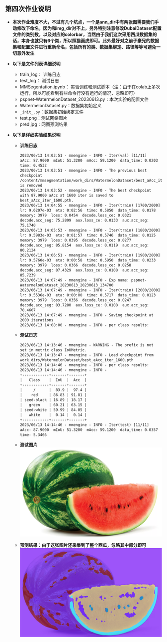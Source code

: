 ## 第四次作业说明

- **本次作业难度不大，不过有几个坑点，一个是ann_dir中有两张图需要我们手动修改下命名，因为和img_dir对不上，另外特别注意修改DubaiDataset配置文件的类别数，以及对应的colorbar，当然由于我们这次采用西瓜数据集的话，本身也就只有6个类，所以照猫画虎即可。此外最好对之前子豪兄的数据集和配置文件进行重新命名，包括所有的类、数据集绑定、路径等等可避免一切意外发生**

- **以下是文件列表详细说明**

    - train_log： 训练日志
    - test_log： 测试日志
    - MMSegentation.ipynb： 实验训练和测试脚本（注：由于在colab上多次运行，所以可能看到有些命令行没有运行的情况，忽略即可）
    - pspnet-WatermelonDataset_20230613.py：本次实验的配置文件
    - WatermelonDataset.py：数据集初始定义
    - `_init_.py`：数据集初始绑定文件
    - test.png：测试网络图片
    - pred.jpg：网图预测结果

- **以下是详细实验结果说明**

    - **训练日志**
        ```shell
        2023/06/13 14:03:51 - mmengine - INFO - Iter(val) [11/11]    aAcc: 87.9000  mIoU: 51.3200  mAcc: 59.1200  data_time: 0.0203  time: 0.4532
        2023/06/13 14:03:51 - mmengine - INFO - The previous best checkpoint /content/mmsegmentation/work_dirs/WatermelonDataset/best_aAcc_iter_800.pth is removed
        2023/06/13 14:03:52 - mmengine - INFO - The best checkpoint with 87.9000 aAcc at 1600 iter is saved to best_aAcc_iter_1600.pth.
        2023/06/13 14:04:55 - mmengine - INFO - Iter(train) [1700/2000]  lr: 9.6207e-03  eta: 0:02:56  time: 0.5850  data_time: 0.0178  memory: 3979  loss: 0.0454  decode.loss_ce: 0.0321  decode.acc_seg: 75.2899  aux.loss_ce: 0.0133  aux.acc_seg: 75.1740
        2023/06/13 14:05:53 - mmengine - INFO - Iter(train) [1800/2000]  lr: 9.5983e-03  eta: 0:01:57  time: 0.5746  data_time: 0.0125  memory: 3979  loss: 0.0395  decode.loss_ce: 0.0277  decode.acc_seg: 85.8154  aux.loss_ce: 0.0119  aux.acc_seg: 80.2124
        2023/06/13 14:06:51 - mmengine - INFO - Iter(train) [1900/2000]  lr: 9.5760e-03  eta: 0:00:58  time: 0.5950  data_time: 0.0233  memory: 3979  loss: 0.0366  decode.loss_ce: 0.0258  decode.acc_seg: 87.4329  aux.loss_ce: 0.0108  aux.acc_seg: 85.7239
        2023/06/13 14:07:49 - mmengine - INFO - Exp name: pspnet-WatermelonDataset_20230613_20230613_134700
        2023/06/13 14:07:49 - mmengine - INFO - Iter(train) [2000/2000]  lr: 9.5536e-03  eta: 0:00:00  time: 0.5717  data_time: 0.0123  memory: 3979  loss: 0.0356  decode.loss_ce: 0.0247  decode.acc_seg: 83.7280  aux.loss_ce: 0.0108  aux.acc_seg: 78.4607
        2023/06/13 14:07:49 - mmengine - INFO - Saving checkpoint at 2000 iterations
        2023/06/13 14:08:00 - mmengine - INFO - per class results:
        ```

    - **测试日志**
        ```shell
        2023/06/13 14:13:46 - mmengine - WARNING - The prefix is not set in metric class IoUMetric.
        2023/06/13 14:13:47 - mmengine - INFO - Load checkpoint from work_dirs/WatermelonDataset/best_aAcc_iter_1600.pth
        2023/06/13 14:14:46 - mmengine - INFO - per class results:
        2023/06/13 14:14:46 - mmengine - INFO - 
        +------------+-------+-------+
        |   Class    |  IoU  |  Acc  |
        +------------+-------+-------+
        |     /      |  83.9 |  97.4 |
        |    red     | 86.83 | 91.81 |
        | seed-black | 16.89 | 18.17 |
        |   green    | 60.21 | 63.15 |
        | seed-white | 59.99 | 84.05 |
        |   white    |  0.14 |  0.14 |
        +------------+-------+-------+
        2023/06/13 14:14:46 - mmengine - INFO - Iter(test) [11/11]    aAcc: 87.9000  mIoU: 51.3200  mAcc: 59.1200  data_time: 0.0357  time: 5.3466
        ```

    - **测试图片**
        ![test](./test.png)

    - **预测结果：由于这张图片还采集到了整个西瓜，忽略其中部分即可**
        ![pred](./pred.jpg)